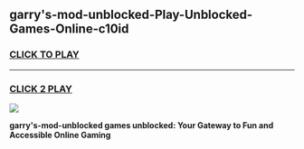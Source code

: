 
## garry's-mod-unblocked-Play-Unblocked-Games-Online-c10id
<h3>
<a href="https://premium76.site?title=garry's-mod-unblocked&ref=25A">CLICK TO PLAY</a></h3>
<hr>

<h3>
<a href="https://premium76.site?title=garry's-mod-unblocked&ref=25A">CLICK 2 PLAY</a>
  
</h3>

<a href="https://premium76.site?title=garry's-mod-unblocked&ref=25A"><img src="https://clearcache.store/games.png"></a>


**garry's-mod-unblocked games unblocked: Your Gateway to Fun and Accessible Online Gaming**

